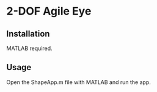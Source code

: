 # 2-DOF Agile Eye

## Installation
MATLAB required.

## Usage
Open the ShapeApp.m file with MATLAB and run the app.
